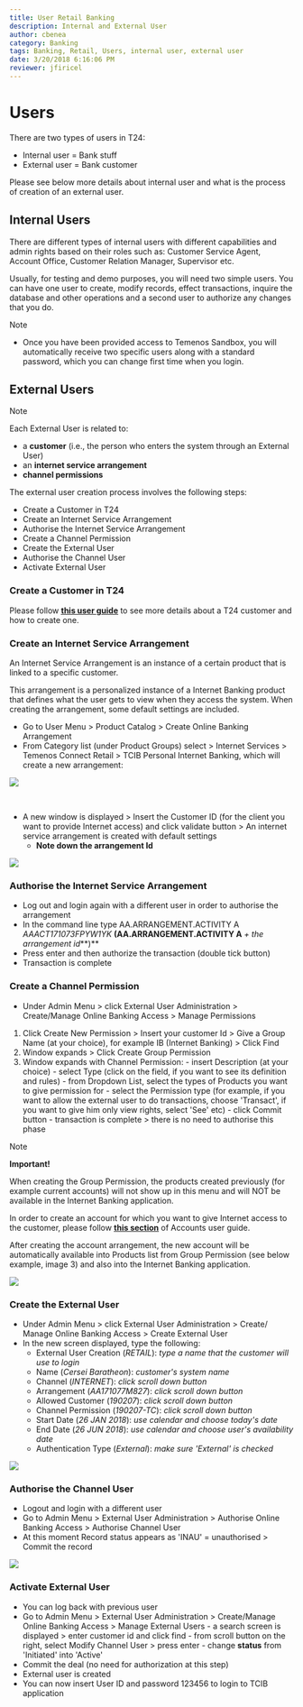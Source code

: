 ```yaml
---
title: User Retail Banking
description: Internal and External User
author: cbenea
category: Banking
tags: Banking, Retail, Users, internal user, external user
date: 3/20/2018 6:16:06 PM 
reviewer: jfiricel
---
```


# Users

There are two types of users in T24: 
 - Internal user = Bank stuff
 - External user = Bank customer 

Please see below more details about internal user and what is the process of creation of an external user.

## Internal Users

There are different types of internal users with different capabilities and admin rights based on their roles such as: Customer Service Agent, Account Office, Customer Relation Manager, Supervisor etc.

Usually, for testing and demo purposes, you will need two simple users. You can have one user to create, modify records, effect transactions, inquire the database and other operations and a second user to authorize any changes that you do.

> [!Note]
>  - Once you have been provided access to Temenos Sandbox, you will automatically receive two specific users along with a standard password, which you can change first time when you login.

## External Users

> [!Note]
>  Each External User is related to:
>  -  a **customer** (i.e., the person who enters the system through an External User)
>  -  an **internet service arrangement**
>  -  **channel permissions**

The external user creation process involves the following steps: 

 - Create a Customer in T24
 - Create an Internet Service Arrangement
 - Authorise the Internet Service Arrangement
 - Create a Channel Permission
 - Create the External User
 - Authorise the Channel User 
 - Activate External User 


### Create a Customer in T24

Please follow [<ins>**this user guide**</ins>](./customer.md) to see more details about a T24 customer and how to create one.


### Create an Internet Service Arrangement

An Internet Service Arrangement is an instance of a certain product that is linked to a specific customer. 

This arrangement is a personalized instance of a Internet Banking product that defines what the user gets to view when they access the system. When creating the arrangement, some default settings are included.

 - Go to User Menu > Product Catalog > Create Online Banking Arrangement
 - From Category list (under Product Groups) select > Internet Services > Temenos Connect Retail > TCIB Personal Internet Banking, which will create a new arrangement:

![](../images/external-user-create-arrangement.png)

<br>

- A new window is displayed > Insert the Customer ID (for the client you want to provide Internet access) and click validate button > An internet service arrangement is created with default settings
   - **Note down the arrangement Id**

![](../images/external-user-arrangement-details.png)

### Authorise the Internet Service Arrangement

 - Log out and login again with a different user in order to authorise the arrangement
 - In the command line type AA.ARRANGEMENT.ACTIVITY A *AAACT171073FPYW1YK* **(AA.ARRANGEMENT.ACTIVITY A** *+ the arrangement id***)**
 - Press enter and then authorize the transaction (double tick button) 
 - Transaction is complete

### Create a Channel Permission

 - Under Admin Menu > click External User Administration > Create/Manage Online Banking Access > Manage Permissions 

1. Click Create New Permission > Insert your customer Id > Give a Group Name (at your choice), for example IB (Internet Banking) > Click Find
2. Window expands > Click Create Group Permission 
3. Window expands with Channel Permission:
        - insert Description (at your choice)
        - select Type (click on the field, if you want to see its definition and rules)
        - from Dropdown List, select the types of Products you want to give permission for
        - select the Permission type (for example, if you want to allow the external user to do transactions, choose 'Transact', if you want to give him only view rights, select 'See' etc)
        - click Commit button
        - transaction is complete > there is no need to authorise this phase

> [!Note] 
> **Important!** 
>
> When creating the Group Permission, the products created previously (for example current accounts) will not show up in this menu and will NOT be available in the Internet Banking application.
> 
>  In order to create an account for which you want to give Internet access to the customer, please follow [<ins>**this section**</ins>](./accounts.md#create-online-banking-arrangement-for-an-account) of Accounts user guide.
>  
>  After creating the account arrangement, the new account will be automatically available into Products list from Group Permission (see below example, image 3) and also into the Internet Banking application.

![](../images/external-user-create-permission.png)

### Create the External User

 - Under Admin Menu > click External User Administration > Create/ Manage Online Banking Access > Create External User
- In the new screen displayed, type the following:
  - External User Creation (*RETAIL*): *type a name that the customer will use to login*
  - Name (*Cersei Baratheon*): *customer's system name*
  - Channel (*INTERNET*): *click scroll down button*
  - Arrangement (*AA171077M827*): *click scroll down button*
  - Allowed Customer (*190207*): *click scroll down button*
  - Channel Permission (*190207-TC*): *click scroll down button*
  - Start Date (*26 JAN 2018*): *use calendar and choose today's date*
  - End Date (*26 JUN 2018*): *use calendar and choose user's availability date*
  - Authentication Type (*External*): *make sure 'External' is checked*

![](../images/external-user-create.png)

### Authorise the Channel User 

 - Logout and login with a different user
 - Go to Admin Menu > External User Administration > Authorise Online Banking Access > Authorise Channel User 
 - At this moment Record status appears as 'INAU' = unauthorised > Commit the record

![](../images/external-user-authorise.png)

### Activate External User 

 - You can log back with previous user
 - Go to Admin Menu > External User Administration > Create/Manage Online Banking Access > Manage External Users        - a search screen is displayed > enter customer id and click find
        - from scroll button on the right, select Modify Channel User > press enter
        - change **status** from 'Initiated' into 'Active'
 - Commit the deal (no need for authorization at this step)
 - External user is created
 - You can now insert User ID and password 123456 to login to TCIB application



